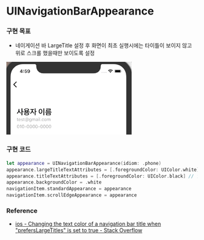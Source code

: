# UINavigationBarAppearance

### 구현 목표

- 네이게이션 바 LargeTitle 설정 후 화면이 최초 실행시에는 타이틀이 보이지 않고 위로 스크롤 했을때만 보이도록 설정

![UINavigationBarAppearance_Main](../image/15_UINavigationBarAppearance/UINavigationBarAppearance_Main.gif)

### 구현 코드

```swift
let appearance = UINavigationBarAppearance(idiom: .phone)
appearance.largeTitleTextAttributes = [.foregroundColor: UIColor.white] // largeTitle 설정
appearance.titleTextAttributes = [.foregroundColor: UIColor.black] // 일반 Title 설정
appearance.backgroundColor = .white
navigationItem.standardAppearance = appearance
navigationItem.scrollEdgeAppearance = appearance
```



### Reference

-  [ios - Changing the text color of a navigation bar title when "prefersLargeTitles" is set to true - Stack Overflow](https://stackoverflow.com/questions/44619396/changing-the-text-color-of-a-navigation-bar-title-when-preferslargetitles-is-s/44751501) 
